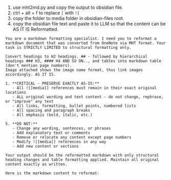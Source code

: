 1. use mht2md.py and copy the output to obsidian file.
2. ctrl + alt + f to replace `[` with `![`
3. copy the folder to media folder in obsidian-files root.
4. copy the obsidian file text and paste it to LLM so that the content can be AS IT IS Reformatted. 
```
You are a markdown formatting specialist. I need you to reformat a markdown document that was converted from OneNote via MHT format. Your task is STRICTLY LIMITED to structural formatting only.

Convert headings to H2 headings. ## - followed by hierarchical headings ### H3, #### H4 AND SO ON.., and tables into markdown table (don't mention page numbers).  
Image attached shows the image name format, thus link images accordingly. AS IT IS.

1. **CRITICAL - PRESERVE EXACTLY AS-IS:**
   - All ![[media]] references must remain in their exact original locations
   - ALL original wording and text content - do not change, rephrase, or "improve" any text
   - All links, formatting, bullet points, numbered lists
   - All spacing and paragraph breaks
   - All emphasis (bold, italic, etc.)

5. **DO NOT:**
   - Change any wording, sentences, or phrases
   - Add explanatory text or comments
   - Remove or relocate any content except page numbers
   - Modify ![[media]] references in any way
   - Add new content or sections

Your output should be the reformatted markdown with only structural heading changes and table formatting applied. Maintain all original content exactly as written.

Here is the markdown content to reformat:
```